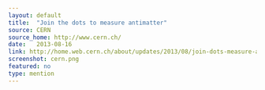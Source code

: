 ```yaml
---
layout: default
title:  "Join the dots to measure antimatter"
source: CERN 
source_home: http://www.cern.ch/
date:   2013-08-16
link: http://home.web.cern.ch/about/updates/2013/08/join-dots-measure-antimatter
screenshot: cern.png
featured: no 
type: mention
---
```


